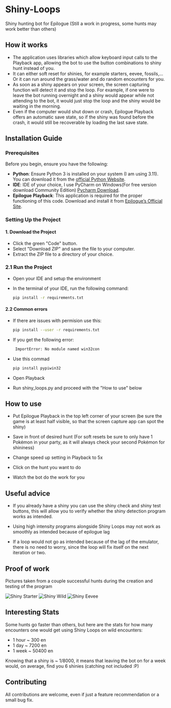 # Shiny-Loops
Shiny hunting bot for Epilogue (Still a work in progress, some hunts may
work better than others)


## How it works
- The application uses libraries which allow keyboard input
 calls to the Playback app, allowing the bot to use the button combinations
 to shiny hunt instead of you.
- It can either soft reset for shinies, for example starters, eevee, fossils,...
 Or it can run around the grass/water and do random encounters for you.
- As soon as a shiny appears on your screen, the screen capturing function will
detect it and stop the loop. For example, if one were to leave the bot running overnight
 and a shiny would appear while not attending to the bot, it would just stop the loop
and the shiny would be waiting in the morning.
- Even if the computer would shut down or crash, Epilogue Playback offers an automatic
save state, so if the shiny was found before the crash, it would still be recoverable by loading
the last save state.

## Installation Guide

### Prerequisites

Before you begin, ensure you have the following:

- **Python**: Ensure Python 3 is installed on your system (I am using 3.11). You can download it from the [official Python Website](https://www.python.org/downloads/).
- **IDE**: IDE of your choice, I use PyCharm on Windows(For free version download Community Edition) [Pycharm Download](https://www.jetbrains.com/pycharm/download/?section=windows).
- **Epilogue Playback**: This application is required for the proper functioning of this code. Download and install it from [Epilogue’s Official Site](https://www.epilogue.co/downloads).

### Setting Up the Project

#### 1. Download the Project

- Click the green "Code" button.
- Select "Download ZIP" and save the file to your computer.
- Extract the ZIP file to a directory of your choice.

### 2.1 Run the Project

- Open your IDE and setup the environment
- In the terminal of your IDE, run the following command:

  ```bash
  pip install -r requirements.txt

#### 2.2 Common errors

- If there are issues with permision use this:

  ```bash
  pip install --user -r requirements.txt

- If you get the following error:

  ```bash
   ImportError: No module named win32con
  
- Use this commad

  ```bash
  pip install pypiwin32
  
- Open Playback
- Run shiny_loops.py and proceed with the "How to use" below

## How to use
- Put Epilogue Playback in the top left corner of your screen (be sure the game is at least half visible,
so that the screen capture app can spot the shiny)

- Save in front of desired hunt (For soft resets be sure to only have 1 Pokémon in your party, as it will
always check your second Pokémon for shininess)

- Change speed up setting in Playback to 5x

- Click on the hunt you want to do

- Watch the bot do the work for you


## Useful advice
- If you already have a shiny you can use the shiny check and shiny test buttons, 
this will allow you to verify whether the shiny detection program works as intended.


- Using high intensity programs alongside Shiny Loops may not work as smoothly as intended
because of epilogue lag

- If a loop would not go as intended because of the lag of the emulator, there is no need to worry,
since the loop will fix itself on the next iteration or two.

## Proof of work
Pictures taken from a couple successful hunts during the creation and testing of the program

![Shiny Starter](imgs/shiny_starter.png)
![Shiny Wild](imgs/shiny_wild.png)
![Shiny Eevee](imgs/shiny_eevee.png)


## Interesting Stats
Some hunts go faster than others, but here are the stats for how many encounters one would
get using Shiny Loops on wild encounters:

- 1 hour ~ 300 en
- 1 day ~ 7200 en
- 1 week ~ 50400 en

Knowing that a shiny is ~ 1/8000, it means that leaving the bot on for a week would, on average,
find you 6 shinies (catching not included :P)

## Contributing
All contributions are welcome, even if just a feature recommendation or a small bug fix. 
